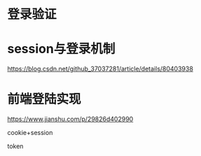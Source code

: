 # 登录验证



# session与登录机制

https://blog.csdn.net/github_37037281/article/details/80403938

# 前端登陆实现

https://www.jianshu.com/p/29826d402990

cookie+session



token



